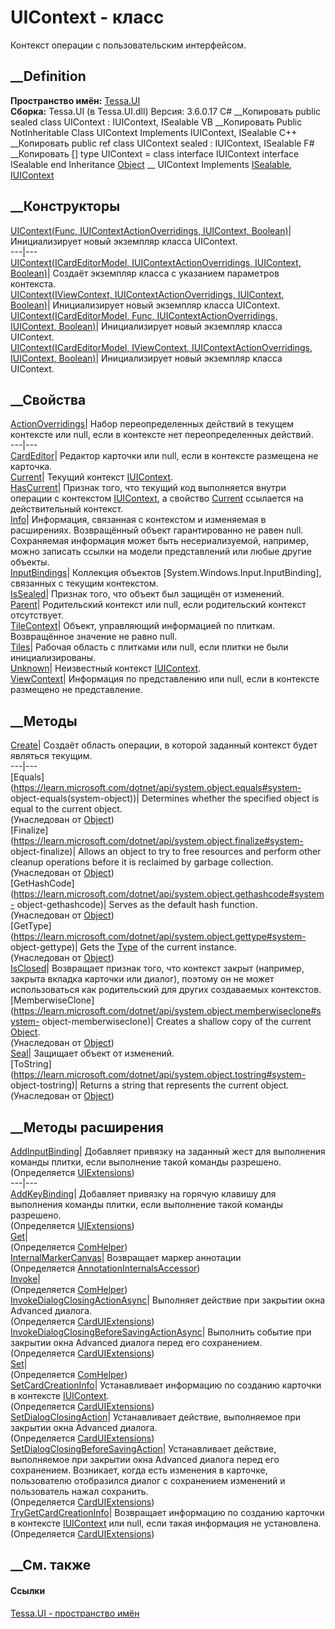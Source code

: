 # UIContext - класс
Контекст операции с пользовательским интерфейсом.
## __Definition
 **Пространство имён:** [Tessa.UI](N_Tessa_UI.htm)  
 **Сборка:** Tessa.UI (в Tessa.UI.dll) Версия: 3.6.0.17
C# __Копировать
     public sealed class UIContext : IUIContext, 
    	ISealable
VB __Копировать
     Public NotInheritable Class UIContext
    	Implements IUIContext, ISealable
C++ __Копировать
     public ref class UIContext sealed : IUIContext, 
    	ISealable
F# __Копировать
     [<SealedAttribute>]
    type UIContext = 
        class
            interface IUIContext
            interface ISealable
        end
Inheritance
    [Object](https://learn.microsoft.com/dotnet/api/system.object) __ UIContext
Implements
    [ISealable](T_Tessa_Platform_ISealable.htm), [IUIContext](T_Tessa_UI_IUIContext.htm)
##  __Конструкторы
[UIContext(Func<IViewContext>, IUIContextActionOverridings, IUIContext,
Boolean)](M_Tessa_UI_UIContext__ctor.htm)|  Инициализирует новый экземпляр
класса UIContext.  
---|---  
[UIContext(ICardEditorModel, IUIContextActionOverridings, IUIContext,
Boolean)](M_Tessa_UI_UIContext__ctor_2.htm)|  Создаёт экземпляр класса с
указанием параметров контекста.  
[UIContext(IViewContext, IUIContextActionOverridings, IUIContext,
Boolean)](M_Tessa_UI_UIContext__ctor_4.htm)|  Инициализирует новый экземпляр
класса UIContext.  
[UIContext(ICardEditorModel, Func<IViewContext>, IUIContextActionOverridings,
IUIContext, Boolean)](M_Tessa_UI_UIContext__ctor_1.htm)|  Инициализирует новый
экземпляр класса UIContext.  
[UIContext(ICardEditorModel, IViewContext, IUIContextActionOverridings,
IUIContext, Boolean)](M_Tessa_UI_UIContext__ctor_3.htm)|  Инициализирует новый
экземпляр класса UIContext.  
## __Свойства
[ActionOverridings](P_Tessa_UI_UIContext_ActionOverridings.htm)|  Набор
переопределенных действий в текущем контексте или null, если в контексте нет
переопределенных действий.  
---|---  
[CardEditor](P_Tessa_UI_UIContext_CardEditor.htm)|  Редактор карточки или
null, если в контексте размещена не карточка.  
[Current](P_Tessa_UI_UIContext_Current.htm)|  Текущий контекст
[IUIContext](T_Tessa_UI_IUIContext.htm).  
[HasCurrent](P_Tessa_UI_UIContext_HasCurrent.htm)|  Признак того, что текущий
код выполняется внутри операции с контекстом
[IUIContext](T_Tessa_UI_IUIContext.htm), а свойство
[Current](P_Tessa_UI_UIContext_Current.htm) ссылается на действительный
контекст.  
[Info](P_Tessa_UI_UIContext_Info.htm)|  Информация, связанная с контекстом и
изменяемая в расширениях. Возвращённый объект гарантированно не равен null.
Сохраняемая информация может быть несериализуемой, например, можно записать
ссылки на модели представлений или любые другие объекты.  
[InputBindings](P_Tessa_UI_UIContext_InputBindings.htm)|  Коллекция объектов
[System.Windows.Input.InputBinding], связанных с текущим контекстом.  
[IsSealed](P_Tessa_UI_UIContext_IsSealed.htm)| Признак того, что объект был
защищён от изменений.  
[Parent](P_Tessa_UI_UIContext_Parent.htm)|  Родительский контекст или null,
если родительский контекст отсутствует.  
[TileContext](P_Tessa_UI_UIContext_TileContext.htm)|  Объект, управляющий
информацией по плиткам. Возвращённое значение не равно null.  
[Tiles](P_Tessa_UI_UIContext_Tiles.htm)|  Рабочая область с плитками или null,
если плитки не были инициализированы.  
[Unknown](P_Tessa_UI_UIContext_Unknown.htm)|  Неизвестный контекст
[IUIContext](T_Tessa_UI_IUIContext.htm).  
[ViewContext](P_Tessa_UI_UIContext_ViewContext.htm)|  Информация по
представлению или null, если в контексте размещено не представление.  
## __Методы
[Create](M_Tessa_UI_UIContext_Create.htm)|  Создаёт область операции, в
которой заданный контекст будет являться текущим.  
---|---  
[Equals](https://learn.microsoft.com/dotnet/api/system.object.equals#system-
object-equals\(system-object\))| Determines whether the specified object is
equal to the current object.  
(Унаследован от
[Object](https://learn.microsoft.com/dotnet/api/system.object))  
[Finalize](https://learn.microsoft.com/dotnet/api/system.object.finalize#system-
object-finalize)| Allows an object to try to free resources and perform other
cleanup operations before it is reclaimed by garbage collection.  
(Унаследован от
[Object](https://learn.microsoft.com/dotnet/api/system.object))  
[GetHashCode](https://learn.microsoft.com/dotnet/api/system.object.gethashcode#system-
object-gethashcode)| Serves as the default hash function.  
(Унаследован от
[Object](https://learn.microsoft.com/dotnet/api/system.object))  
[GetType](https://learn.microsoft.com/dotnet/api/system.object.gettype#system-
object-gettype)| Gets the
[Type](https://learn.microsoft.com/dotnet/api/system.type) of the current
instance.  
(Унаследован от
[Object](https://learn.microsoft.com/dotnet/api/system.object))  
[IsClosed](M_Tessa_UI_UIContext_IsClosed.htm)|  Возвращает признак того, что
контекст закрыт (например, закрыта вкладка карточки или диалог), поэтому он не
может использоваться как родительский для других создаваемых контекстов.  
[MemberwiseClone](https://learn.microsoft.com/dotnet/api/system.object.memberwiseclone#system-
object-memberwiseclone)| Creates a shallow copy of the current
[Object](https://learn.microsoft.com/dotnet/api/system.object).  
(Унаследован от
[Object](https://learn.microsoft.com/dotnet/api/system.object))  
[Seal](M_Tessa_UI_UIContext_Seal.htm)| Защищает объект от изменений.  
[ToString](https://learn.microsoft.com/dotnet/api/system.object.tostring#system-
object-tostring)| Returns a string that represents the current object.  
(Унаследован от
[Object](https://learn.microsoft.com/dotnet/api/system.object))  
##  __Методы расширения
[AddInputBinding](M_Tessa_UI_UIExtensions_AddInputBinding.htm)|  Добавляет
привязку на заданный жест для выполнения команды плитки, если выполнение такой
команды разрешено.  
(Определяется [UIExtensions](T_Tessa_UI_UIExtensions.htm))  
---|---  
[AddKeyBinding](M_Tessa_UI_UIExtensions_AddKeyBinding.htm)|  Добавляет
привязку на горячую клавишу для выполнения команды плитки, если выполнение
такой команды разрешено.  
(Определяется [UIExtensions](T_Tessa_UI_UIExtensions.htm))  
[Get](M_Tessa_Extensions_Default_Client_EDS_ComHelper_Get.htm)|  
(Определяется
[ComHelper](T_Tessa_Extensions_Default_Client_EDS_ComHelper.htm))  
[InternalMarkerCanvas](M_Tessa_UI_Views_Charting_Annotations_AnnotationInternalsAccessor_InternalMarkerCanvas.htm)|
Возвращает маркер аннотации  
(Определяется
[AnnotationInternalsAccessor](T_Tessa_UI_Views_Charting_Annotations_AnnotationInternalsAccessor.htm))  
[Invoke](M_Tessa_Extensions_Default_Client_EDS_ComHelper_Invoke.htm)|  
(Определяется
[ComHelper](T_Tessa_Extensions_Default_Client_EDS_ComHelper.htm))  
[InvokeDialogClosingActionAsync](M_Tessa_UI_Cards_CardUIExtensions_InvokeDialogClosingActionAsync.htm)|
Выполняет действие при закрытии окна Advanced диалога.  
(Определяется [CardUIExtensions](T_Tessa_UI_Cards_CardUIExtensions.htm))  
[InvokeDialogClosingBeforeSavingActionAsync](M_Tessa_UI_Cards_CardUIExtensions_InvokeDialogClosingBeforeSavingActionAsync.htm)|
Выполнить событие при закрытии окна Advanced диалога перед его сохранением.  
(Определяется [CardUIExtensions](T_Tessa_UI_Cards_CardUIExtensions.htm))  
[Set](M_Tessa_Extensions_Default_Client_EDS_ComHelper_Set.htm)|  
(Определяется
[ComHelper](T_Tessa_Extensions_Default_Client_EDS_ComHelper.htm))  
[SetCardCreationInfo](M_Tessa_UI_Cards_CardUIExtensions_SetCardCreationInfo.htm)|
Устанавливает информацию по созданию карточки в контексте
[IUIContext](T_Tessa_UI_IUIContext.htm).  
(Определяется [CardUIExtensions](T_Tessa_UI_Cards_CardUIExtensions.htm))  
[SetDialogClosingAction](M_Tessa_UI_Cards_CardUIExtensions_SetDialogClosingAction.htm)|
Устанавливает действие, выполняемое при закрытии окна Advanced диалога.  
(Определяется [CardUIExtensions](T_Tessa_UI_Cards_CardUIExtensions.htm))  
[SetDialogClosingBeforeSavingAction](M_Tessa_UI_Cards_CardUIExtensions_SetDialogClosingBeforeSavingAction.htm)|
Устанавливает действие, выполняемое при закрытии окна Advanced диалога перед
его сохранением. Возникает, когда есть изменения в карточке, пользователю
отобразился диалог с сохранением изменений и пользователь нажал сохранить.  
(Определяется [CardUIExtensions](T_Tessa_UI_Cards_CardUIExtensions.htm))  
[TryGetCardCreationInfo](M_Tessa_UI_Cards_CardUIExtensions_TryGetCardCreationInfo.htm)|
Возвращает информацию по созданию карточки в контексте
[IUIContext](T_Tessa_UI_IUIContext.htm) или null, если такая информация не
установлена.  
(Определяется [CardUIExtensions](T_Tessa_UI_Cards_CardUIExtensions.htm))  
##  __См. также
#### Ссылки
[Tessa.UI - пространство имён](N_Tessa_UI.htm)

